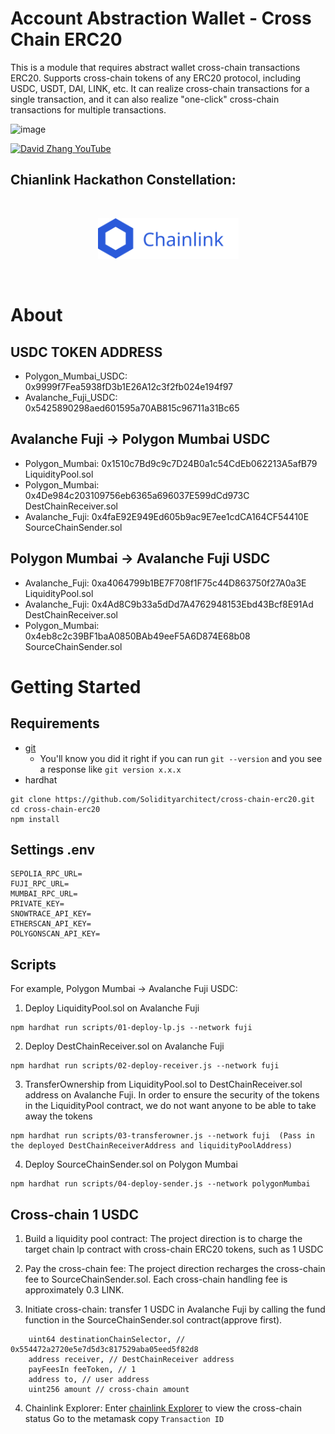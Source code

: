 # Account Abstraction Wallet - Cross Chain ERC20 
This is a module that requires abstract wallet cross-chain transactions ERC20.
Supports cross-chain tokens of any ERC20 protocol, including USDC, USDT, DAI, LINK, etc.
It can realize cross-chain transactions for a single transaction, and it can also realize "one-click" cross-chain transactions for multiple transactions.

<img width="1122" alt="image" src="https://github.com/Solidityarchitect/Hackathon-Portfolio/assets/125990317/37234959-fe24-4bd8-94ed-e0484c195989">

[![David Zhang YouTube](https://img.shields.io/badge/YouTube-FF0000?style=for-the-badge&logo=youtube&logoColor=white)](https://www.youtube.com/watch?v=piSFMil9NEQ&t=276s)

## Chianlink Hackathon Constellation:
<br/>
<p align="center">
<a href="https://devpost.com/software/demand-abstraction-aa-wallet-with-intent-centric-ai-agent?ref_content=user-portfolio&ref_feature=in_progress" target="_blank">
<img src="https://raw.githubusercontent.com/smartcontractkit/chainlink/develop/docs/logo-chainlink-blue.svg" width="225" alt="Chainlink logo">
</a>
</p>
<br/>


# About

## USDC TOKEN ADDRESS
- Polygon_Mumbai_USDC: 0x9999f7Fea5938fD3b1E26A12c3f2fb024e194f97
- Avalanche_Fuji_USDC: 0x5425890298aed601595a70AB815c96711a31Bc65

## Avalanche Fuji -> Polygon Mumbai USDC
- Polygon_Mumbai:  0x1510c7Bd9c9c7D24B0a1c54CdEb062213A5afB79 LiquidityPool.sol
- Polygon_Mumbai: 0x4De984c203109756eb6365a696037E599dCd973C DestChainReceiver.sol
- Avalanche_Fuji: 0x4faE92E949Ed605b9ac9E7ee1cdCA164CF54410E SourceChainSender.sol

## Polygon Mumbai -> Avalanche Fuji USDC
- Avalanche_Fuji: 0xa4064799b1BE7F708f1F75c44D863750f27A0a3E LiquidityPool.sol
- Avalanche_Fuji: 0x4Ad8C9b33a5dDd7A4762948153Ebd43Bcf8E91Ad DestChainReceiver.sol
- Polygon_Mumbai: 0x4eb8c2c39BF1baA0850BAb49eeF5A6D874E68b08 SourceChainSender.sol

# Getting Started

## Requirements

- [git](https://git-scm.com/book/en/v2/Getting-Started-Installing-Git)
  - You'll know you did it right if you can run `git --version` and you see a response like `git version x.x.x`
- hardhat


```
git clone https://github.com/Solidityarchitect/cross-chain-erc20.git
cd cross-chain-erc20
npm install
```


## Settings .env

```
SEPOLIA_RPC_URL=
FUJI_RPC_URL=
MUMBAI_RPC_URL=
PRIVATE_KEY=
SNOWTRACE_API_KEY=
ETHERSCAN_API_KEY=
POLYGONSCAN_API_KEY=
```


## Scripts

For example, Polygon Mumbai -> Avalanche Fuji USDC:

1. Deploy LiquidityPool.sol on Avalanche Fuji

```
npm hardhat run scripts/01-deploy-lp.js --network fuji
```

2. Deploy DestChainReceiver.sol on Avalanche Fuji

```
npm hardhat run scripts/02-deploy-receiver.js --network fuji
```

3. TransferOwnership from LiquidityPool.sol to DestChainReceiver.sol address on Avalanche Fuji.
   In order to ensure the security of the tokens in the LiquidityPool contract, we do not want anyone to be able to take away the tokens

```
npm hardhat run scripts/03-transferowner.js --network fuji  (Pass in the deployed DestChainReceiverAddress and liquidityPoolAddress)
```

4. Deploy SourceChainSender.sol on Polygon Mumbai

```
npm hardhat run scripts/04-deploy-sender.js --network polygonMumbai
```

## Cross-chain 1 USDC
1. Build a liquidity pool contract: The project direction is to charge the target chain lp contract with cross-chain ERC20 tokens, such as 1 USDC

2. Pay the cross-chain fee: The project direction recharges the cross-chain fee to SourceChainSender.sol. Each cross-chain handling fee is approximately 0.3 LINK.

3. Initiate cross-chain: transfer 1 USDC in Avalanche Fuji by calling the fund function in the SourceChainSender.sol contract(approve first).
```
    uint64 destinationChainSelector, // 0x554472a2720e5e7d5d3c817529aba05eed5f82d8
    address receiver, // DestChainReceiver address
    payFeesIn feeToken, // 1
    address to, // user address
    uint256 amount // cross-chain amount
 ```

 4. Chainlink Explorer: Enter [chainlink Explorer](https://ccip.chain.link/) to view the cross-chain status
    Go to the metamask copy ```Transaction ID ```
